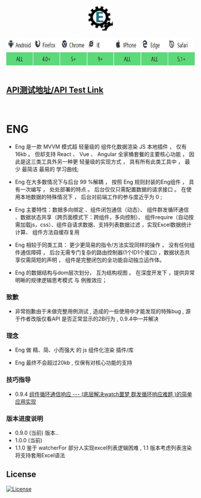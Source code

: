 <div align=center><img width="65" height="65" src="https://github.com/343830384/Eng/blob/master/img/80.png"/></div>
<br>
<div align=center><img width="774" height="73" src="https://github.com/343830384/Eng/blob/master/img/JR.jpg"/></div>
<br>

## [API测试地址/API Test Link](http://www.engjs.cn/)
<br>

# ENG

  * Eng 是一款 MVVM 模式超 轻量级的 组件化数据渲染 JS 本地插件 ， 仅有16kb 。
但却支持 React 、 Vue 、 Angular 全家桶套餐的主要核心功能 ， 因此是这三类工具外另一种更
轻量级的实现方式 ， 具有所有此类工具中 ， 最少 最简洁 最易的 学习曲线;

  * Eng 在大多数情况下与后台 99 %解耦 ， 按照 Eng 规则封装的Eng组件 ， 具有一次编写 ， 处处部署的特点 。
后台仅仅只需配置数据的请求接口 。 在使用本地数据的特殊情况下 ， 后台对前端工作的参与度近乎为 0 ;

  * Eng 主要特性：数据多向绑定 、组件闭包通信（动态）、 组件群发循环通信 、数据状态共享（跨页面模式下：跨组件，多向控制）、
组件require（自动按需加载js，css）、组件自请求数据、支持列表数据过滤 ，实现Excel数据统计计算、 组件方法自缓存复用

  * Eng 相较于同类工具：  更少更简易的指令/方法实现同样的操作 ， 没有任何组件通信障碍 ， 后台无需专门复杂的路由控制器(1个ID1个接口) ，数据状态共享仅需简短的声明 ， 组件是完整闭包的全功能自动独立运作体。
  
  * Eng 的数据结构与dom层次划分， 互为结构视图 。 在深度开发下 ，提供异常明晰的规律逻辑思考模式 与 例推效应； 

### 致歉

   * 非常抱歉由于未做完整用例测试 , 造成的一些使用中才能发现的特殊bug , 源于作者改版仅看API 是否正常显示的2B行为 , 0.9.4中一并解决

### 理念

   * Eng 做 精、简、小而强大 的 js 组件化渲染 插件/库
   
   * Eng 最终不会超过20kb , 仅保有对核心功能的支持

### 技巧指导
   
   *  0.9.4  [组件循环通信响应 --- (底层解决watch噩梦 群发循环响应难题 )的简单应用实现 ](https://juejin.im/post/5aa7961b518825555c1d532c)

### 版本进度说明

   * 0.9.0  (当前) 版本..
   * 1.0.0  (当前)
   * 1.1.0  鉴于 watcherFor 部分人实现excel列表逻辑困难 , 1.1 版本考虑列表渲染将支持套用Excel语法


## License

[![License](http://img.shields.io/badge/license-APACHE2-blue.svg)](LICENSE.txt)

